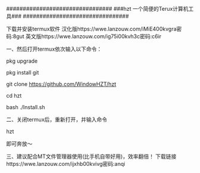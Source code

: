 ################################
###hzt 一个简便的Terux计算机工具###
################################

下载并安装termux软件
汉化版https://wwe.lanzouw.com/iMiE400kvgra密码:8gut
英文版https://wwe.lanzouw.com/ig75i00kvh3c密码:c6ir

一、然后打开termux依次输入以下命令：

pkg upgrade

pkg install git

git clone https://github.com/WindowHZT/hzt

cd hzt

bash ./Install.sh

二、关闭termux后，重新打开，并输入命令 

hzt

即可奔放～

三、建议配合MT文件管理器使用(比手机自带好用)，效率翻倍！
下载链接https://wwe.lanzouw.com/ijxhb00kvivg密码:anqi
